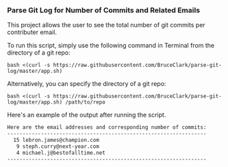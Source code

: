 ### Parse Git Log for Number of Commits and Related Emails

This project allows the user to see the total number of git commits per contributer email.

To run this script, simply use the following command in Terminal from the directory of a git repo:

```
bash <(curl -s https://raw.githubusercontent.com/BruceClark/parse-git-log/master/app.sh)
```

Alternatively, you can specify the directory of a git repo:

```
bash <(curl -s https://raw.githubusercontent.com/BruceClark/parse-git-log/master/app.sh) /path/to/repo
```

Here's an example of the output after running the script.

```bash
Here are the email addresses and corresponding number of commits:
-----------------------------------------------------------------
  15 lebron.james@champion.com
   9 steph.curry@next-year.com
   4 michael.j@bestofalltime.net
-----------------------------------------------------------------
```